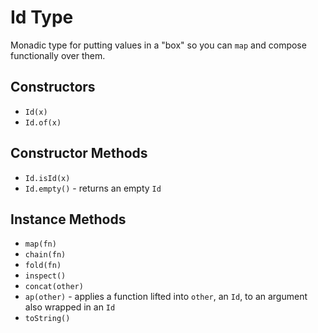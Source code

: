 # Id Type

Monadic type for putting values in a "box" so you can `map` and compose functionally over them.

## Constructors

- `Id(x)`
- `Id.of(x)`

## Constructor Methods

- `Id.isId(x)`
- `Id.empty()` - returns an empty `Id`

## Instance Methods

- `map(fn)`
- `chain(fn)`
- `fold(fn)`
- `inspect()`
- `concat(other)`
- `ap(other)` - applies a function lifted into `other`, an `Id`, to an argument also wrapped in an `Id`
- `toString()`

